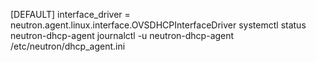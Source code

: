 [DEFAULT]
interface_driver = neutron.agent.linux.interface.OVSDHCPInterfaceDriver
systemctl status neutron-dhcp-agent
journalctl -u neutron-dhcp-agent
/etc/neutron/dhcp_agent.ini
